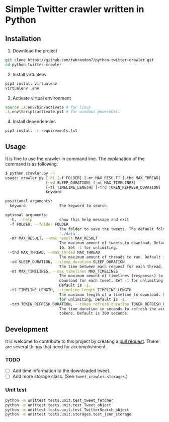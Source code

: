 # Simple Twitter crawler written in Python

## Installation

1. Download the project

```bash
git clone https://github.com/twbrandon7/python-twitter-crawler.git
cd python-twitter-crawler
```

2. Install virtualenv

```bash
pip3 install virtualenv
virtualenv .env
```

3. Activate virtual environment

```bash
source ./.env/bin/activate # for linux
.\.env\Script\activate.ps1 # for windows powershell
```

4. Install dependencies

```bash
pip3 install -r requirements.txt
```

## Usage

It is fine to use the crawler in command line. The explanation of the command is as following:

```bash
$ python crawler.py -h
usage: crawler.py [-h] [-f FOLDER] [-mr MAX_RESULT] [-thd MAX_THREAD]
                  [-sd SLEEP_DURATION] [-mt MAX_TIMELINES]
                  [-tl TIMELINE_LENGTH] [-trd TOKEN_REFRESH_DURATION]
                  keyword

positional arguments:
  keyword               The keyword to search

optional arguments:
  -h, --help            show this help message and exit
  -f FOLDER, --folder FOLDER
                        The folder to save the tweets. The default folder is
                        './data'
  -mr MAX_RESULT, --max_result MAX_RESULT
                        The maximum amount of tweets to download. Default is
                        10. Set -1 for unlimiting.
  -thd MAX_THREAD, --max_thread MAX_THREAD
                        The maximum amount of threads to run. Default is 1.
  -sd SLEEP_DURATION, --sleep_duration SLEEP_DURATION
                        The time between each request for each thread.
  -mt MAX_TIMELINES, --max_timelines MAX_TIMELINES
                        The maximum amount of timelines (responses) to
                        download for each tweet. Set -1 for unlimiting.
                        Default is -1.
  -tl TIMELINE_LENGTH, --timeline_length TIMELINE_LENGTH
                        The maximum length of a timeline to download. Set -1
                        for unlimiting. Default is -1.
  -trd TOKEN_REFRESH_DURATION, --token_refresh_duration TOKEN_REFRESH_DURATION
                        The time duration in seconds to refresh the access
                        tokens. Default is 300 seconds.
```

## Development

It is welcome to contribute to this project by creating a [pull request](https://github.com/twbrandon7/python-twitter-crawler/pulls). There are several things that need for accomplishment.

### TODO

- [ ] Add time information to the downloaded tweet.
- [ ] Add more storage class. (See `tweet_crawler.storages`.)

### Unit test

```bash
python -m unittest tests.unit.test_tweet_fetcher
python -m unittest tests.unit.test_Tweet_object
python -m unittest tests.unit.test_TwitterSearch_object
python -m unittest tests.unit.storages.test_json_storage
```
